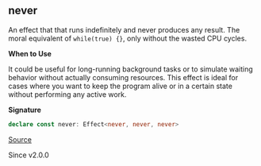 ## never

An effect that that runs indefinitely and never produces any result. The
moral equivalent of `while(true) {}`, only without the wasted CPU cycles.

**When to Use**

It could be useful for long-running background tasks or to simulate waiting
behavior without actually consuming resources. This effect is ideal for cases
where you want to keep the program alive or in a certain state without
performing any active work.

**Signature**

```ts
declare const never: Effect<never, never, never>
```

[Source](https://github.com/Effect-TS/effect/tree/main/packages/effect/src/Effect.ts#L2992)

Since v2.0.0
